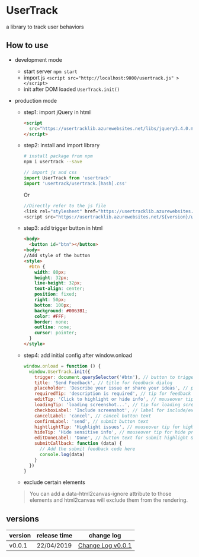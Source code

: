 # UserTrack
a library to track user behaviors

## How to use

- development mode

  - start server `npm start`
  - import js `<script src="http://localhost:9000/usertrack.js" ></script>`
  - init after DOM loaded `UserTrack.init()`

- production mode

  - step1: import jQuery in html

    ```html
    <script
      src="https://usertracklib.azurewebsites.net/libs/jquery3.4.0.min.js" integrity="sha384-kHYroeqmDLEHg6UAlmLCR5G9c2vjZu2xayu/NUreWj3VlnrOyV/+hgBSlITtJHvf" crossorigin="anonymous">
    </script>
    ```
  - step2: install and import library

    ```bash
    # install package from npm
    npm i usertrack --save
    ```

    ```js
    // import js and css
    import UserTrack from 'usertrack'
    import 'usertrack/usertrack.[hash].css'
    ```
    Or
    ```js
    //Directly refer to the js file
    <link rel="stylesheet" href="https://usertracklib.azurewebsites.net/${version}/usertrack.${version}.css">
    <script src="https://usertracklib.azurewebsites.net/${version}/usertrack.${version}.min.js"></script>
    ```
  - step3: add trigger button in html
  
    ```html
    <body>
      <button id="btn"></button>
    <body>
    //Add style of the button
    <style>
      #btn {
        width: 80px;
        height: 32px;
        line-height: 32px; 
        text-align: center;
        position: fixed;
        right: 50px;
        bottom: 100px;
        background: #0063B1;
        color: #FFF;
        border: none;
        outline: none;
        cursor: pointer;
      }
    </style>
    ```

  - step4: add initial config after window.onload
  
    ```js
    window.onload = function () {
      window.UserTrack.init({
        trigger: document.querySelector('#btn'), // button to trigger feedback dialog
        title: 'Send Feedback', // title for feedback dialog
        placeholder: 'Describe your issue or share your ideas', // placeholder for feedback text
        requiredTip: 'description is required', // tip for feedback text
        editTip: 'Click to highlight or hide info', // mouseover tip on edit screenshot
        loadingTip: 'loading screenshot...', // tip for loading screenshot
        checkboxLabel: 'Include screenshot', // label for include/exclude screenshot checkbox
        cancelLabel: 'cancel', // cancel button text
        confirmLabel: 'send', // submit button text
        hightlightTip: 'Highlight issues', // mouseover tip for highlight
        hideTip: 'Hide sensitive info', // mouseover tip for hide private content
        editDoneLabel: 'Done', // button text for submit highlight & blacks edit
        submitCallback: function (data) {
          // Add the submit feedback code here
          console.log(data)
        }
      })
    }
    ```
  - exclude certain elements
  > You can add a data-html2canvas-ignore attribute to those elements and html2canvas will exclude them from the rendering.

## versions

version | release time | change log
---- | --- | ---
v0.0.1 | 22/04/2019 | [Change Log v0.0.1](https://github.com/linwei0201/UserTrack/blob/master/ChangeLog.md)
